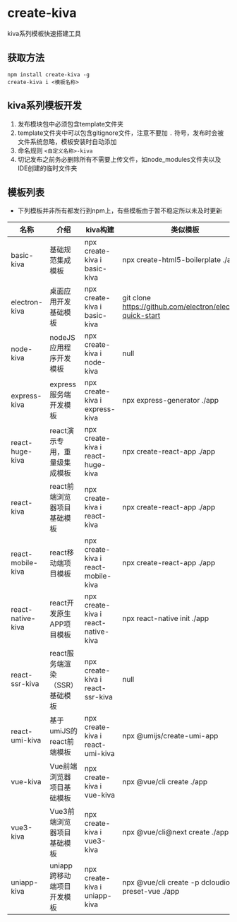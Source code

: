 # create-kiva

kiva系列模板快速搭建工具

## 获取方法

```
npm install create-kiva -g
create-kiva i <模板名称>
```

## kiva系列模板开发

1. 发布模块包中必须包含template文件夹
2. template文件夹中可以包含gitignore文件，注意不要加 `.` 符号，发布时会被文件系统忽略，模板安装时自动添加
3. 命名规则 `<自定义名称>-kiva`
4. 切记发布之前务必删除所有不需要上传文件，如node_modules文件夹以及IDE创建的临时文件夹

## 模板列表

- 下列模板并非所有都发行到npm上，有些模板由于暂不稳定所以未及时更新

| 名称  |  介绍   | kiva构建 | 类似模板 |
| --- | --- | --- | --- |
|  basic-kiva   |  基础规范集成模板   | npx create-kiva i basic-kiva | npx create-html5-boilerplate ./app  |
|  electron-kiva   |  桌面应用开发基础模板   | npx create-kiva i basic-kiva  | git clone https://github.com/electron/electron-quick-start  |
|  node-kiva   |  nodeJS应用程序开发模板   | npx create-kiva i node-kiva  | null |
|  express-kiva   |  express服务端开发模板   | npx create-kiva i express-kiva  | npx express-generator ./app  |
|  react-huge-kiva   |  react演示专用，重量级集成模板 | npx create-kiva i react-huge-kiva  | npx create-react-app ./app  |
|  react-kiva   |  react前端浏览器项目基础模板   | npx create-kiva i react-kiva  | npx create-react-app ./app  |
|  react-mobile-kiva   | react移动端项目模板    | npx create-kiva i react-mobile-kiva  | npx create-react-app ./app  |
|  react-native-kiva   | react开发原生APP项目模板    | npx create-kiva i react-native-kiva  | npx react-native init ./app  |
|  react-ssr-kiva   |  react服务端渲染（SSR）基础模板   | npx create-kiva i react-ssr-kiva  | null  |
|  react-umi-kiva   |  基于umiJS的react前端模板   | npx create-kiva i react-umi-kiva  |  npx @umijs/create-umi-app |
|  vue-kiva   |  Vue前端浏览器项目基础模板   | npx create-kiva i vue-kiva  | npx @vue/cli create ./app  |
|  vue3-kiva   |  Vue3前端浏览器项目基础模板   | npx create-kiva i vue3-kiva  | npx @vue/cli@next create ./app  |
|  uniapp-kiva   |  uniapp跨移动端项目开发模板   | npx create-kiva i uniapp-kiva  | npx @vue/cli create -p dcloudio/uni-preset-vue ./app  |
